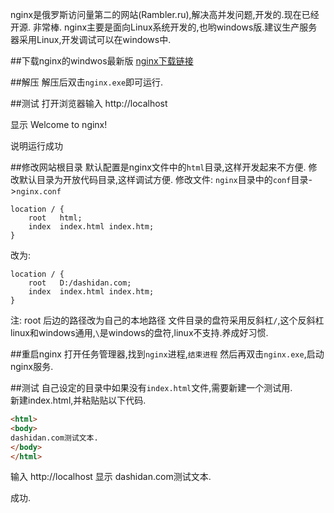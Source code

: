 nginx是俄罗斯访问量第二的网站(Rambler.ru),解决高并发问题,开发的.现在已经开源.
非常棒.
nginx主要是面向Linux系统开发的,也哟windows版.建议生产服务器采用Linux,开发调试可以在windows中.

##下载nginx的windwos最新版
[nginx下载链接](http://nginx.org/download/nginx-1.13.5.zip)

##解压
解压后双击`nginx.exe`即可运行.

##测试
打开浏览器输入
	http://localhost

显示
	Welcome to nginx!

说明运行成功

##修改网站根目录
默认配置是nginx文件中的`html`目录,这样开发起来不方便.
修改默认目录为开放代码目录,这样调试方便.
修改文件:
`nginx`目录中的`conf`目录->`nginx.conf`

	location / {
		root   html;
		index  index.html index.htm;
	}

改为:

	location / {
		root   D:/dashidan.com;
		index  index.html index.htm;
	}
	
注:
	root 后边的路径改为自己的本地路径
	文件目录的盘符采用反斜杠`/`,这个反斜杠linux和windows通用,`\`是windows的盘符,linux不支持.养成好习惯.

##重启nginx
打开任务管理器,找到`nginx`进程,`结束进程`
然后再双击`nginx.exe`,启动nginx服务.

##测试
自己设定的目录中如果没有`index.html`文件,需要新建一个测试用.   
新建index.html,并粘贴贴以下代码.
```html
<html>
<body>
dashidan.com测试文本.
</body>
</html>
```

输入
	http://localhost
显示
	dashidan.com测试文本.

成功.